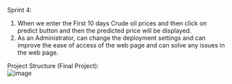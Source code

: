 Sprint 4:
1. When we enter the First 10 days Crude oil prices and then click on predict button and then the predicted price will be displayed.
2. As an Administrator, can change the deployment settings and can improve the ease of access of the web page and can solve any issues in the web page.

Project Structure (Final Project): <br>
![image](https://user-images.githubusercontent.com/113760320/202795579-b1d57fc8-75e9-4fe6-8ec3-991246ce8339.png)
